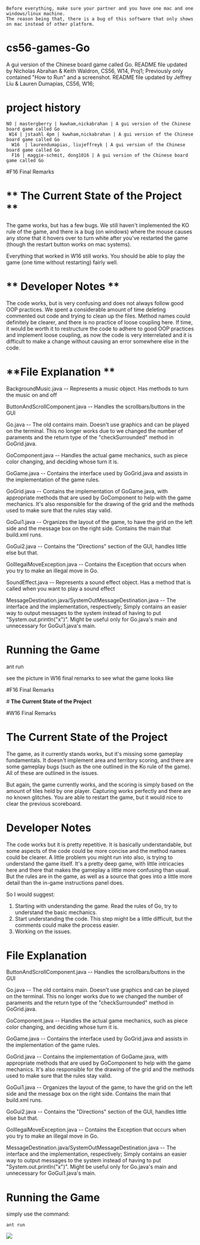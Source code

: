 ```

Before everything, make sure your partner and you have one mac and one windows/linux machine. 
The reason being that, there is a bug of this software that only shows on mac instead of other platform.

```
cs56-games-Go
=============

A gui version of the Chinese board game called Go.
README file updated by Nicholas Abrahan & Keith Waldron, CS56, W14, Proj1;
Previously only contained "How to Run" and a screenshot.
README file updated by Jeffrey Liu & Lauren Dumapias, CS56, W16;


project history
===============
```
NO | mastergberry | kwwham,nickabrahan | A gui version of the Chinese board game called Go
 W14 | jstaahl 4pm | kwwham,nickabrahan | A gui version of the Chinese board game called Go
  W16  | laurendumapias, liujeffreyk | A gui version of the Chinese board game called Go
  F16 | maggie-schmit, dong1016 | A gui version of the Chinese board game called Go
```
#F16 Final Remarks

# ** The Current State of the Project **
The game works, but has a few bugs. We still haven't implemented the KO rule of the game, and there is a bug (on windows) where the mouse causes any stone that it hovers over to turn white after you've restarted the game (though the restart button works on mac systems). 

Everything that worked in W16 still works. You should be able to play the game (one time without restarting) fairly well.

# ** Developer Notes **

The code works, but is very confusing and does not always follow good OOP practices. We spent a considerable amount of time deleting commented out code and trying to clean up the files. Method names could definitely be clearer, and there is no practice of loose coupling here. If time, it would be worth it to restructure the code to adhere to good OOP practices and implement loose coupling, as now the code is very interrelated and it is difficult to make a change without causing an error somewhere else in the code.

# **File Explanation **

BackgroundMusic.java -- Represents a music object. Has methods to turn the music on and off

ButtonAndScrollComponent.java -- Handles the scrollbars/buttons in the GUI

Go.java -- The old contains main. Doesn't use graphics and can be played on the terminal. This no longer works due to we changed the number of paraments and the return type of the "checkSurrounded" method in GoGrid.java.

GoComponent.java -- Handles the actual game mechanics, such as piece color changing, and deciding whose turn it is.

GoGame.java -- Contains the interface used by GoGrid.java and assists in the implementation of the game rules.

GoGrid.java -- Contains the implementation of GoGame.java, with appropriate methods that are used by GoComponent to help with the game mechanics. It's also responsible for the drawing of the grid and the methods used to make sure that the rules stay valid.

GoGui1.java -- Organizes the layout of the game, to have the grid on the left side and the message box on the right side. Contains the main that build.xml runs.

GoGui2.java -- Contains the "Directions" section of the GUI, handles little else but that.

GoIllegalMoveException.java -- Contains the Exception that occurs when you try to make an illegal move in Go.

SoundEffect.java -- Represents a sound effect object. Has a method that is called when you want to play a sound effect

MessageDestination.java/SystemOutMessageDestination.java -- The interface and the implementation, respectively; Simply contains an easier way to output messages to the system instead of having to put "System.out.println("x")". Might be useful only for Go.java's main and unnecessary for GoGui1.java's main.

# **Running the Game**
ant run

see the picture in W16 final remarks to see what the game looks like



#F16 Final Remarks

#<b> The Current State of the Project </b>


#W16 Final Remarks

# The Current State of the Project

The game, as it currently stands works, but it's missing some gameplay fundamentals. It doesn't implement area and territory scoring, and there are some gameplay bugs (such as the one outlined in the Ko rule of the game). All of these are outlined in the issues.

But again, the game currently works, and the scoring is simply based on the amount of tiles held by one player. Capturing works perfectly and there are no known glitches. You are able to restart the game, but it would nice to clear the previous scoreboard.

# Developer Notes

The code works but it is pretty repetitive. It is basically understandable, but some aspects of the code could be more concise and the method names could be clearer. A little problem you might run into also, is trying to understand the game itself. It's a pretty deep game, with little intricacies here and there that makes the gameplay a little more confusing than usual. But the rules are in the game, as well as a source that goes into a little more detail than the in-game instructions panel does.

So I would suggest:
1. Starting with understanding the game. Read the rules of Go, try to understand the basic mechanics.
2. Start understanding the code. This step might be a little difficult, but the comments could make the process easier. 
3. Working on the issues.

# File Explanation

ButtonAndScrollComponent.java -- Handles the scrollbars/buttons in the GUI

Go.java -- The old contains main. Doesn't use graphics and can be played on the terminal. This no longer works due to we changed the number of paraments and the return type of the "checkSurrounded" method in GoGrid.java.

GoComponent.java -- Handles the actual game mechanics, such as piece color changing, and deciding whose turn it is.

GoGame.java -- Contains the interface used by GoGrid.java and assists in the implementation of the game rules.

GoGrid.java -- Contains the implementation of GoGame.java, with appropriate methods that are used by GoComponent to help with the game mechanics. It's also responsible for the drawing of the grid and the methods used to make sure that the rules stay valid.

GoGui1.java -- Organizes the layout of the game, to have the grid on the left side and the message box on the right side. Contains the main that build.xml runs.

GoGui2.java -- Contains the "Directions" section of the GUI, handles little else but that.

GoIllegalMoveException.java -- Contains the Exception that occurs when you try to make an illegal move in Go.

MessageDestination.java/SystemOutMessageDestination.java -- The interface and the implementation, respectively; Simply contains an easier way to output messages to the system instead of having to put "System.out.println("x")". Might be useful only for Go.java's main and unnecessary for GoGui1.java's main.




# Running the Game

simply use the command:
```
ant run
```

![](http://i63.tinypic.com/fekpas.png?1)

 

